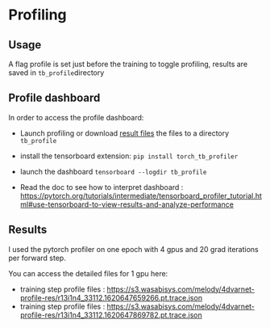 # Profiling

## Usage
A flag profile is set just before the training to toggle profiling, results are saved in `tb_profile`directory

## Profile dashboard

In order to access the profile dashboard:
- Launch profiling or download [result files](#results) the files to a directory `tb_profile`

- install the tensorboard extension:
  `pip install torch_tb_profiler`

- launch the dashboard
  `tensorboard --logdir tb_profile`

- Read the doc to see how to interpret
  dashboard : https://pytorch.org/tutorials/intermediate/tensorboard_profiler_tutorial.html#use-tensorboard-to-view-results-and-analyze-performance


## Results
I used the pytorch profiler on one epoch with 4 gpus and 20 grad iterations per forward step.

You can access the detailed files for 1 gpu here:
- training step profile
  files : https://s3.wasabisys.com/melody/4dvarnet-profile-res/r13i1n4_33112.1620647659266.pt.trace.json
- training step profile
  files : https://s3.wasabisys.com/melody/4dvarnet-profile-res/r13i1n4_33112.1620647869782.pt.trace.json
